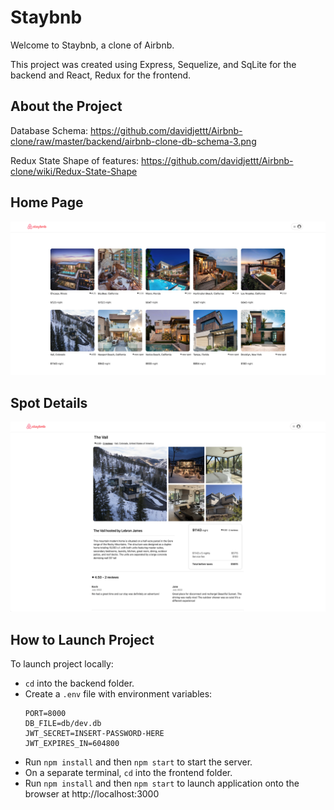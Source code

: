 # Staybnb

Welcome to Staybnb, a clone of Airbnb.

This project was created using Express, Sequelize, and SqLite for the backend and React, Redux for the frontend.

## About the Project

Database Schema: https://github.com/davidjettt/Airbnb-clone/raw/master/backend/airbnb-clone-db-schema-3.png

Redux State Shape of features: https://github.com/davidjettt/Airbnb-clone/wiki/Redux-State-Shape

## Home Page

![](app-screenshots/staybnb-homepage.png)

## Spot Details

![](app-screenshots/staybnb-spot-page.png)

## How to Launch Project

To launch project locally:
- `cd` into the backend folder.
- Create a `.env` file with environment variables:
    ```
    PORT=8000
    DB_FILE=db/dev.db
    JWT_SECRET=INSERT-PASSWORD-HERE
    JWT_EXPIRES_IN=604800
    ```
- Run `npm install` and then `npm start` to start the server.
- On a separate terminal, `cd` into the frontend folder.
- Run `npm install` and then `npm start` to launch application onto the browser at http://localhost:3000
